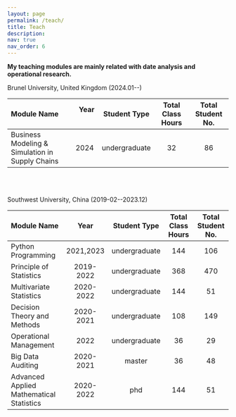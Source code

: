 ```yaml
---
layout: page
permalink: /teach/
title: Teach
description:
nav: true
nav_order: 6
---
```


**My teaching modules are mainly related with date analysis and operational research.**

Brunel University, United Kingdom (2024.01--)

| Module Name                                     |  &nbsp;&nbsp;Year &nbsp;&nbsp; |  Student Type | Total Class Hours | Total Student No. |
| :---------------------------------------------- | :--: | :-----------------------------: | :---------------: | :-----------------------: |
| Business Modeling & Simulation in Supply Chains | 2024 |          undergraduate          |        32         |            86             |

<br/>
<br/>

Southwest University, China (2019-02--2023.12)

| Module Name                              | &nbsp;&nbsp;  Year  &nbsp;&nbsp;   | Student Type  | Total Class Hours | Total Student No. |
| :--------------------------------------- | :-------: | :-----------: | :---------------: | :-----------------------: |
| Python Programming                       | 2021,2023 | undergraduate |        144        |            106            |
| Principle of Statistics                  | 2019-2022 | undergraduate |        368        |            470            |
| Multivariate Statistics                  | 2020-2022 | undergraduate |        144        |            51             |
| Decision Theory and Methods              | 2020-2021 | undergraduate |        108        |            149            |
| Operational Management                   |   2022    | undergraduate |        36         |            29             |
| Big Data Auditing                        | 2020-2021 |    master     |        36         |            48             |
| Advanced Applied Mathematical Statistics | 2020-2022 |      phd      |        144        |            51             |

